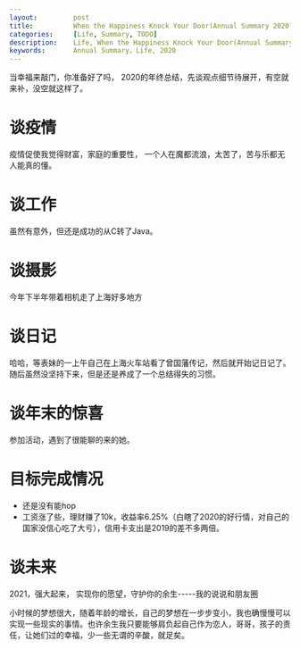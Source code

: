 ```yaml
---
layout:     	post
title:      	When the Happiness Knock Your Door(Annual Summary 2020)
categories: 	[Life, Summary, TODO]
description:   	Life, When the Happiness Knock Your Door(Annual Summary 2020)
keywords: 		Annual Summary，Life, 2020
---
```


当幸福来敲门，你准备好了吗， 2020的年终总结，先谈观点细节待展开，有空就来补，没空就这样了。

# 谈疫情

疫情促使我觉得财富，家庭的重要性， 一个人在魔都流浪，太苦了，苦与乐都无人能真的懂。

# 谈工作

虽然有意外，但还是成功的从C转了Java。

# 谈摄影

今年下半年带着相机走了上海好多地方

# 谈日记

哈哈，等表妹的一上午自己在上海火车站看了曾国藩传记，然后就开始记日记了。随后虽然没坚持下来，但是还是养成了一个总结得失的习惯。

# 谈年末的惊喜

参加活动，遇到了很能聊的来的她。

# 目标完成情况

- 还是没有能hop
- 工资涨了些，理财赚了10k，收益率6.25%（白瞎了2020的好行情，对自己的国家没信心吃了大亏），信用卡支出是2019的差不多两倍。

# 谈未来

2021，强大起来， 实现你的愿望，守护你的余生-----我的说说和朋友圈

小时候的梦想很大，随着年龄的增长，自己的梦想在一步步变小，我也确慢慢可以实现一些现实的事情。也许余生我只要能够肩负起自己作为恋人，哥哥，孩子的责任，让她们过的幸福，少一些无谓的辛酸，就足矣。